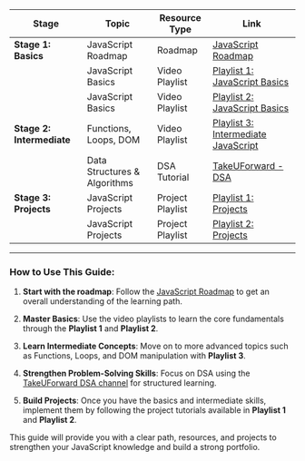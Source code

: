 

| **Stage**               | **Topic**                    | **Resource Type** | **Link**                                                                                      |
|-------------------------|------------------------------|-------------------|-----------------------------------------------------------------------------------------------|
| **Stage 1: Basics**      | JavaScript Roadmap           | Roadmap           | [JavaScript Roadmap](https://roadmap.sh/javascript)                                           |
|                         | JavaScript Basics            | Video Playlist    | [Playlist 1: JavaScript Basics](https://www.youtube.com/playlist?list=PLu71SKxNbfoBuX3f4EOACle2y-tRC5Q37) |
|                         | JavaScript Basics            | Video Playlist    | [Playlist 2: JavaScript Basics](https://www.youtube.com/playlist?list=PLu0W_9lII9ahR1blWXxgSlL4y9iQBnLpR) |
| **Stage 2: Intermediate** | Functions, Loops, DOM        | Video Playlist    | [Playlist 3: Intermediate JavaScript](https://www.youtube.com/playlist?list=PLlasXeu85E9cQ32gLCvAvr9vNaUccPVNP) |
|                         | Data Structures & Algorithms | DSA Tutorial      | [TakeUForward - DSA](https://www.youtube.com/@takeUforward)                                    |
| **Stage 3: Projects**    | JavaScript Projects          | Project Playlist  | [Playlist 1: Projects](https://www.youtube.com/playlist?list=PLjwm_8O3suyOgDS_Z8AWbbq3zpCmR-WE9) |
|                         | JavaScript Projects          | Project Playlist  | [Playlist 2: Projects](https://www.youtube.com/playlist?list=PLu0W_9lII9aiQiOwthuSvinxoflmhRxM3) |

---

### **How to Use This Guide:**

1. **Start with the roadmap**: Follow the [JavaScript Roadmap](https://roadmap.sh/javascript) to get an overall understanding of the learning path.
   
2. **Master Basics**: Use the video playlists to learn the core fundamentals through the **Playlist 1** and **Playlist 2**.

3. **Learn Intermediate Concepts**: Move on to more advanced topics such as Functions, Loops, and DOM manipulation with **Playlist 3**.

4. **Strengthen Problem-Solving Skills**: Focus on DSA using the [TakeUForward DSA channel](https://www.youtube.com/@takeUforward) for structured learning.

5. **Build Projects**: Once you have the basics and intermediate skills, implement them by following the project tutorials available in **Playlist 1** and **Playlist 2**.

This guide will provide you with a clear path, resources, and projects to strengthen your JavaScript knowledge and build a strong portfolio.
